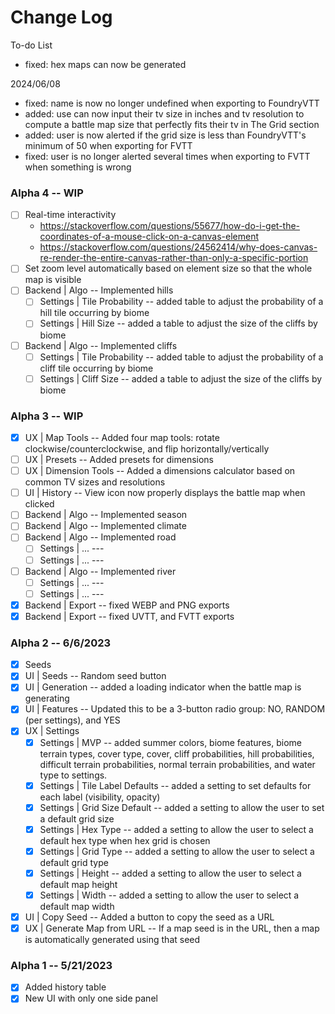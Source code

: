 # Change Log

To-do List

-   fixed: hex maps can now be generated

2024/06/08

-   fixed: name is now no longer undefined when exporting to FoundryVTT
-   added: use can now input their tv size in inches and tv resolution to compute a battle map size that perfectly fits their tv in The Grid section
-   added: user is now alerted if the grid size is less than FoundryVTT's minimum of 50 when exporting for FVTT
-   fixed: user is no longer alerted several times when exporting to FVTT when something is wrong

### Alpha 4 -- WIP

-   [ ] Real-time interactivity
    -   https://stackoverflow.com/questions/55677/how-do-i-get-the-coordinates-of-a-mouse-click-on-a-canvas-element
    -   https://stackoverflow.com/questions/24562414/why-does-canvas-re-render-the-entire-canvas-rather-than-only-a-specific-portion
-   [ ] Set zoom level automatically based on element size so that the whole map is visible
-   [ ] Backend | Algo -- Implemented hills
    -   [ ] Settings | Tile Probability -- added table to adjust the probability of a hill tile occurring by biome
    -   [ ] Settings | Hill Size -- added a table to adjust the size of the cliffs by biome
-   [ ] Backend | Algo -- Implemented cliffs
    -   [ ] Settings | Tile Probability -- added table to adjust the probability of a cliff tile occurring by biome
    -   [ ] Settings | Cliff Size -- added a table to adjust the size of the cliffs by biome

### Alpha 3 -- WIP

-   [x] UX | Map Tools -- Added four map tools: rotate clockwise/counterclockwise, and flip horizontally/vertically
-   [ ] UX | Presets -- Added presets for dimensions
-   [ ] UX | Dimension Tools -- Added a dimensions calculator based on common TV sizes and resolutions
-   [ ] UI | History -- View icon now properly displays the battle map when clicked
-   [ ] Backend | Algo -- Implemented season
-   [ ] Backend | Algo -- Implemented climate
-   [ ] Backend | Algo -- Implemented road
    -   [ ] Settings | ... ---
    -   [ ] Settings | ... ---
-   [ ] Backend | Algo -- Implemented river
    -   [ ] Settings | ... ---
    -   [ ] Settings | ... ---
-   [x] Backend | Export -- fixed WEBP and PNG exports
-   [x] Backend | Export -- fixed UVTT, and FVTT exports

### Alpha 2 -- 6/6/2023

-   [x] Seeds
-   [x] UI | Seeds -- Random seed button
-   [x] UI | Generation -- added a loading indicator when the battle map is generating
-   [x] UI | Features -- Updated this to be a 3-button radio group: NO, RANDOM (per settings), and YES
-   [x] UX | Settings
    -   [x] Settings | MVP -- added summer colors, biome features, biome terrain types, cover type, cover, cliff probabilities, hill probabilities, difficult terrain probabilities, normal terrain probabilities, and water type to settings.
    -   [x] Settings | Tile Label Defaults -- added a setting to set defaults for each label (visibility, opacity)
    -   [x] Settings | Grid Size Default -- added a setting to allow the user to set a default grid size
    -   [x] Settings | Hex Type -- added a setting to allow the user to select a default hex type when hex grid is chosen
    -   [x] Settings | Grid Type -- added a setting to allow the user to select a default grid type
    -   [x] Settings | Height -- added a setting to allow the user to select a default map height
    -   [x] Settings | Width -- added a setting to allow the user to select a default map width
-   [x] UI | Copy Seed -- Added a button to copy the seed as a URL
-   [x] UX | Generate Map from URL -- If a map seed is in the URL, then a map is automatically generated using that seed

### Alpha 1 -- 5/21/2023

-   [x] Added history table
-   [x] New UI with only one side panel
